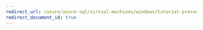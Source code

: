 ```yaml
---
redirect_url: /azure/azure-sql/virtual-machines/windows/tutorial-prerequisites-manually-configure-availability-group
redirect_document_id: true
---
```

